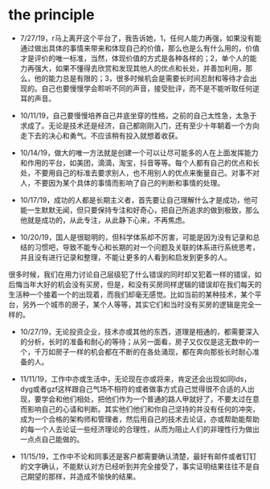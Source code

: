 # the principle

- 7/27/19，r马上离开这个平台了，我告诉她，1，任何人能力再强，如果没有能通过做出具体的事情来带来和体现自己的价值，那么也是么有什么用的，价值才是评价的唯一标准，当然，体现价值的方式是各种各样的；2，单个人的能力再强大，如果不懂得去欣赏和发现其他人的优点和长处，并善加利用，那么，他的能力总是有限的；3，很多时候机会是需要长时间忍耐和等待才会出现的。自己也要慢慢学会聆听不同的声音，接受批评，而不是不能听取任何逆耳的声音。 

- 10/11/19，自己要慢慢培养自己井底坐穿的性格，之前的自己太性急，太急于求成了。无论是技术还是经济，自己都刚刚入门，还有至少十年朝着一个方向走下去的决心和勇气。不应该稍有投入就想着收获。

- 10/14/19，做大的唯一方法就是创建一个可以让尽可能多的人在上面发挥能力和作用的平台，如美团，滴滴，淘宝，抖音等等。每个人都有自己的优点和长处，不要用自己的标准去要求别人，也不用别人的优点来衡量自己。对事不对人，不要因为某个具体的事情而影响了自己的判断和事情的处理。

- 10/17/19，成功的人都是长期主义者，首先要让自己理解什么才是成功，他可能一生默默无闻，但只要保持专注和好奇心，把自己所追求的做到极致，那么他就是成功的，从此专注，从此静下心来，不再焦虑。

- 10/20/19，国人是很聪明的，但科学体系却不厉害，可能是因为没有记录和总结的习惯吧，导致不能专心和长期的对一个问题及关联的体系进行系统思考，并且没有进行记录和整理，不能让更多的人看到和启发到更多的人。

很多时候，我们在用力讨论自己层级犯了什么错误的同时却又犯着一样的错误，如后悔当年大好的机会没有买房，但是，和没有买房同样逻辑的错误却在我们每天的生活种一个接着一个的出现着，而我们却毫无感觉。比如当前的某种技术，某个平台，另外一个城市的房子，某个人等等，其实它们和当时没有买房的逻辑是完全一样的。

- 10/27/19，无论投资企业，技术亦或其他的东西，道理是相通的，都需要深入的分析，长时的准备和耐心的等待；从另一面看，房子又仅仅是这无数中的一个，千万如房子一样的机会都在不断的在各处涌现，都在奔向那些长时耐心准备的人。

- 11/11/19，工作中亦或生活中，无论现在亦或将来，肯定还会出现如同lds，dyg或者gzf这样跟自己气场不相符的或者做事方式自己觉得很不合适的人出现，要学会和他们相处，把他们作为一个普通的路人甲就好了，不要太过在意而影响自己的心请和判断。其实他们他们和你自己坚持的并没有任何的冲突，成为一个合格的架构师和管理者，然后用自己的技术去论证，亦或帮助能帮助的每一个人去论证一些经济理论的合理性，从而为阻止人们的非理性行为做出一点点自己能做的。

- 11/15/19，工作中不论和同事还是客户都需要确认清楚，最好有邮件或者钉钉的文字确认，不能默认对方已经听到并完全接受了，事实证明结果往往不是自己期望的那样，并造成不愉快的结果。
